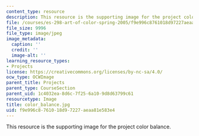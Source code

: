 ```yaml
---
content_type: resource
description: This resource is the supporting image for the project color balance.
file: /courses/es-298-art-of-color-spring-2005/f9e996c8761018d97227aeaa81e583e4_color_balance.jpg
file_size: 9996
file_type: image/jpeg
image_metadata:
  caption: ''
  credit: ''
  image-alt: ''
learning_resource_types:
- Projects
license: https://creativecommons.org/licenses/by-nc-sa/4.0/
ocw_type: OCWImage
parent_title: Projects
parent_type: CourseSection
parent_uid: 1c4032ea-8d6c-7f25-6a10-9d8d63799c61
resourcetype: Image
title: color_balance.jpg
uid: f9e996c8-7610-18d9-7227-aeaa81e583e4
---
```

This resource is the supporting image for the project color balance.